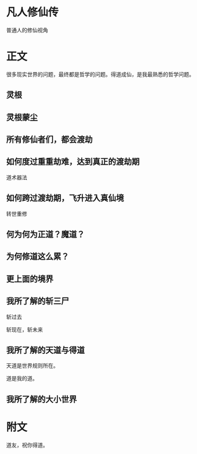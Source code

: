 # 凡人修仙传
普通人的修仙视角

# 正文
很多现实世界的问题，最终都是哲学的问题。得道成仙，是我最熟悉的哲学问题。

## 灵根

## 灵根蒙尘

## 所有修仙者们，都会渡劫


## 如何度过重重劫难，达到真正的渡劫期
道术器法

## 如何跨过渡劫期，飞升进入真仙境
转世重修

## 何为何为正道？魔道？

## 为何修道这么累？

## 更上面的境界

## 我所了解的斩三尸
斩过去

斩现在，斩未来

## 我所了解的天道与得道
天道是世界规则所在。

道是我的道。


## 我所了解的大小世界

# 附文
道友，祝你得道。



































